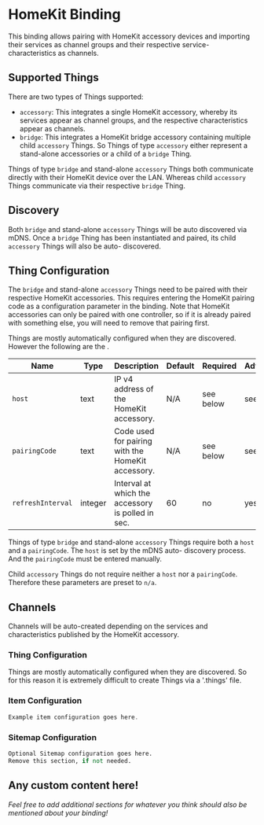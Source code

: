 # HomeKit Binding

This binding allows pairing with HomeKit accessory devices and importing their services as channel groups and their respective service- characteristics as channels.

## Supported Things

There are two types of Things supported:

- `accessory`: This integrates a single HomeKit accessory, whereby its services appear as channel groups, and the respective characteristics appear as channels.
- `bridge`: This integrates a HomeKit bridge accessory containing multiple child `accessory` Things.
  So Things of type `accessory` either represent a stand-alone accessories or a child of a `bridge` Thing.

Things of type `bridge` and stand-alone `accessory` Things both communicate directly with their HomeKit device over the LAN.
Whereas child `accessory` Things communicate via their respective `bridge` Thing.

## Discovery

Both `bridge` and stand-alone `accessory` Things will be auto discovered via mDNS.
Once a `bridge` Thing has been instantiated and paired, its child `accessory` Things will also be auto- discovered.

## Thing Configuration

The `bridge` and stand-alone `accessory` Things need to be paired with their respective HomeKit accessories.
This requires entering the HomeKit pairing code as a configuration parameter in the binding.
Note that HomeKit accessories can only be paired with one controller, so if it is already paired with something else, you will need to remove that pairing first.

Things are mostly automatically configured when they are discovered.
However the following are the .

| Name              | Type    | Description                                       | Default | Required  | Advanced  |
|-------------------|---------|---------------------------------------------------|---------|-----------|-----------|
| `host`            | text    | IP v4 address of the HomeKit accessory.           | N/A     | see below | see below |
| `pairingCode`     | text    | Code used for pairing with the HomeKit accessory. | N/A     | see below | see below |
| `refreshInterval` | integer | Interval at which the accessory is polled in sec. | 60      | no        | yes       |

Things of type `bridge` and stand-alone `accessory` Things require both a `host` and a `pairingCode`.
The `host` is set by the mDNS auto- discovery process.
And the `pairingCode` must be entered manually.

Child `accessory` Things do not require neither a `host` nor a `pairingCode`.
Therefore these parameters are preset to `n/a`.

## Channels

Channels will be auto-created depending on the services and characteristics published by the HomeKit accessory.

### Thing Configuration

Things are mostly automatically configured when they are discovered.
So for this reason it is extremely difficult to create Things via a '.things' file.

### Item Configuration

```java
Example item configuration goes here.
```

### Sitemap Configuration

```perl
Optional Sitemap configuration goes here.
Remove this section, if not needed.
```

## Any custom content here!

_Feel free to add additional sections for whatever you think should also be mentioned about your binding!_
